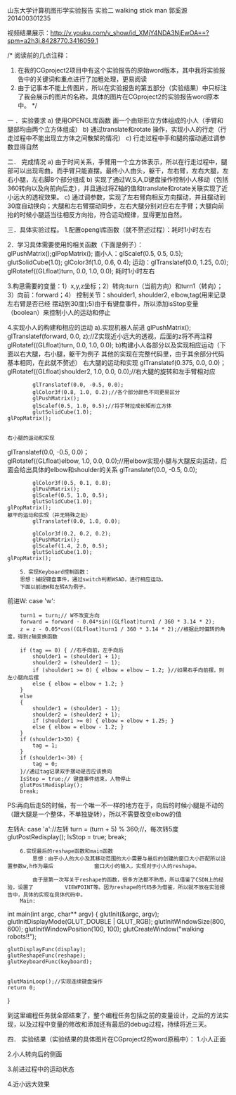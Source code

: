 ﻿山东大学计算机图形学实验报告
实验二 walking stick man
郭奚源 201400301235

视频结果展示：http://v.youku.com/v_show/id_XMjY4NDA3NjEwOA==?spm=a2h3j.8428770.3416059.1

/*
阅读前的几点注释：
1.	在我的CGproject2项目中有这个实验报告的原始word版本，其中我将实验报告中的关键词和重点进行了加粗处理，更易阅读
2.	由于记事本不能上传图片，所以在实验报告的第五部分（实验结果）中只标注了我会展示的图片的名称，具体的图片在CGproject2的实验报告word原本中。
*/


一 ．实验要求
a)	使用OPENGL库函数 画一个由矩形立方体组成的小人（手臂和腿部均由两个立方体组成）
b)	通过translate和rotate 操作，实现小人的行走（行走过程中不能出现立方体之间散架的情况）
c)	行走过程中手和腿的摆动通过调参数显得自然


二．	完成情况
a)	由于时间关系，手臂用一个立方体表示，所以在行走过程中，腿部可以出现弯曲，而手臂只能直摆。最终小人由头，躯干，左右臂，左右大腿，左右小腿，左右脚8个部分组成
b)	实现了通过W,S,A,D键盘操作控制小人移动（包括360转向以及向前向后走），并且通过将Z轴的值和translate和rotate关联实现了近小远大的透视效果。
c)	通过调参数，实现了左右臂向相反方向摆动，并且摆动到30度自动换向；大腿和左右臂摆动同步，左右大腿分别对应右左手臂；大腿向前抬的时候小腿适当往相反方向抬，符合运动规律，显得更加自然。


三．具体实验过程。
1.配置opengl库函数（就不赘述过程）：耗时1小时左右

2．学习具体需要使用的相关函数（下面是例子）：glPushMatrix();glPopMatrix();
画小人：glScalef(0.5, 0.5, 0.5); glutSolidCube(1.0); glColor3f(1.0, 0.6, 0.4);
运动：glTranslatef(0.0, 1.25, 0.0); glRotatef((GLfloat)turn, 0.0, 1.0, 0.0);
耗时1小时左右

3.构思需要的变量：1）x,y,z坐标；2）转向:turn（当前方向）和turn1（转向）；3）向前：forward；4） 控制关节：shoulder1, shoulder2, elbow,tag(用来记录左右臂是否已经
摆动到30度);5)由于有键盘事件，所以添加isStop变量（boolean）来控制小人的运动和停止

4.实现小人的构建和相应的运动
	a).实现机器人前进
			glPushMatrix();
			glTranslatef(forward, 0.0, z);//Z实现近小远大的透视，后面的z将不再注释  
	glRotatef((GLfloat)turn, 0.0, 1.0, 0.0);
	b)构建小人各部分以及实现相应运动（下面以右大腿，右小腿，躯干为例子 其他的实现在完整代码里，由于其余部分代码基本相同，在此就不赘述）	
	右大腿的运动和实现
glTranslatef(0.375, 0.0, 0.0)； 
			glRotatef((GLfloat)shoulder2, 1.0, 0.0, 0.0);//右大腿的旋转和左手臂相对应


			glTranslatef(0.0, -0.5, 0.0);
			glColor3f(0.8, 1.0, 0.2);//各个部分颜色不同更易区分
			glPushMatrix();
			glScalef(0.5, 1.0, 0.5);//将手臂拉成长矩形立方体
			glutSolidCube(1.0);
	glPopMatrix();


	右小腿的运动和实现
glTranslatef(0.0, -0.5, 0.0)；  
			glRotatef((GLfloat)elbow, 1.0, 0.0, 0.0);//用elbow实现小腿与大腿反向运动，后面会给出具体的elbow和shoulder的关系
			glTranslatef(0.0, -0.5, 0.0);

			glColor3f(0.5, 0.1, 0.8);
			glPushMatrix();
			glScalef(0.5, 1.0, 0.5);
			glutSolidCube(1.0);
	glPopMatrix();
	躯干的运动和实现（并无特殊之处）
			glTranslatef(0.0, 1.0, 0.0);   

			glColor3f(0.2, 0.2, 0.2);
			glPushMatrix();
			glScalef(1.4, 2.0, 0.5);
			glutSolidCube(1.0);
	glPopMatrix();

		5．实现Keyboard控制函数：
		思想：捕捉键盘事件，通过switch判断WSAD，进行相应运动。
		下面以前进W和左转A为例子。
前进W:
case 'w': 

		turn1 = turn;// W不改变方向
		forward = forward - 0.04*sin((GLfloat)turn1 / 360 * 3.14 * 2);
		z = z - 0.05*cos((GLfloat)turn1 / 360 * 3.14 * 2);//根据此时偏转的角度，得到z轴变换函数 

		if (tag == 0) { //右手向前，左手向后
			shoulder1 = (shoulder1 + 1);
			shoulder2 = (shoulder2 – 1);
			if (shoulder1 >= 0) { elbow = elbow – 1.2; }//如果右手向前摆，则左小腿向后摆
			else { elbow = elbow + 1.2; }
		}
		else
		{
			shoulder1 = (shoulder1 - 1);
			shoulder2 = (shoulder2 + 1);
			if (shoulder1 >= 0) { elbow = elbow + 1.25; }
			else { elbow = elbow - 1.2; }
		}
		if (shoulder1>30) {
			tag = 1;
		}
		if (shoulder1<-30) {
			tag = 0;
		}//通过tag记录双手摆动是否应该换向
		IsStop = true;// 键盘事件结束，人物停止
		glutPostRedisplay();
		break;

PS:再向后走S的时候，有一个唯一不一样的地方在于，向后的时候小腿是不动的（跟大腿是一个整体，不单独旋转），所以不需要改变elbow的值

左转A:
		case 'a'://左转
		turn = (turn + 5) % 360;//，每次转5度
		glutPostRedisplay();
		IsStop = true;
		break;

		6.实现最后的reshape函数和main函数
			思想：由于小人的大小及其移动范围的大小需要与最后的创建的窗口大小匹配所以设置参数w,h作为最后				窗口大小的输入，实现对于小人的reshape。

			由于是第一次写关于reshape的函数，很多方法都不熟悉，所以借鉴了CSDN上的经验，设置了			VIEWPOINT等。因为reshape的代码多为借鉴，所以就不放在实验报告中，具体的实现在具体代码中。
		Main: 
int main(int argc, char** argv)
{
	glutInit(&argc, argv);
	glutInitDisplayMode(GLUT_DOUBLE | GLUT_RGB);
	glutInitWindowSize(800, 600);
	glutInitWindowPosition(100, 100);
	glutCreateWindow("walking robots!!");
	
	glutDisplayFunc(display);
	glutReshapeFunc(reshape);
	glutKeyboardFunc(keyboard);


	glutMainLoop();//实现连续键盘操作
	return 0;
}

到这里编程任务就全部结束了，整个编程任务包括之前的变量设计，之后的方法实现，以及过程中变量的修改和添加还有最后的debug过程，持续将近三天。

四．	实验结果（实验结果的具体图片在CGproject2的word原稿中）：
1.小人正面

2.小人转向后的侧面

3.前进过程中的运动状态

4.近小远大效果





	

